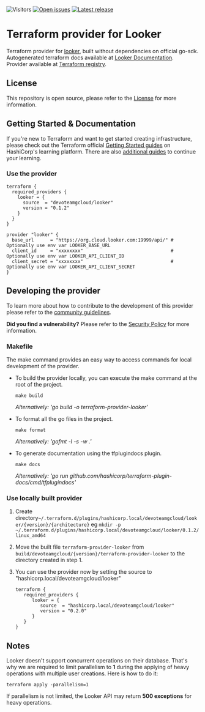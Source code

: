 ![Visitors](https://api.visitorbadge.io/api/visitors?path=https%3A%2F%2Fgithub.com%2Fdevoteamgcloud%2Fterraform-provider-looker&label=Visitors&countColor=%23d9e3f0&style=flat)
[![Open issues](https://img.shields.io/github/issues-raw/devoteamgcloud/terraform-provider-looker)](https://github.com/devoteamgcloud/terraform-provider-looker/issues)
[![Latest release](https://img.shields.io/github/v/release/devoteamgcloud/terraform-provider-looker)](https://github.com/devoteamgcloud/terraform-provider-looker/releases/latest)

# Terraform provider for Looker

Terraform provider for [looker](https://www.looker.com/), built without dependencies on official go-sdk.
Autogenerated terraform docs available at [Looker Documentation](https://registry.terraform.io/providers/devoteamgcloud/looker/latest/docs). <br/>
Provider available at [Terraform registry](https://registry.terraform.io/providers/devoteamgcloud/looker).

## License

This repository is open source, please refer to the [License](https://github.com/devoteamgcloud/terraform-provider-looker/blob/main/LICENSE) for more information.

## Getting Started & Documentation

If you're new to Terraform and want to get started creating infrastructure, please check out the Terraform official [Getting Started guides](https://learn.hashicorp.com/terraform#getting-started) on HashiCorp's learning platform. There are also [additional guides](https://learn.hashicorp.com/terraform#operations-and-development) to continue your learning.

### Use the provider

```
terraform {
  required_providers {
    looker = {
      source  = "devoteamgcloud/looker"
      version = "0.1.2"
    }
  }
}

provider "looker" {
  base_url      = "https://org.cloud.looker.com:19999/api/" # Optionally use env var LOOKER_BASE_URL
  client_id     = "xxxxxxxx"                                # Optionally use env var LOOKER_API_CLIENT_ID
  client_secret = "xxxxxxxx"                                # Optionally use env var LOOKER_API_CLIENT_SECRET
}
```

## Developing the provider

To learn more about how to contribute to the development of this provider please refer to the [community guidelines](https://github.com/devoteamgcloud/terraform-provider-looker/blob/main/CONTRIBUTING.md).

**Did you find a vulnerability?** Please refer to the [Security Policy](https://github.com/devoteamgcloud/terraform-provider-looker/security/policy) for more information.

### Makefile

The make command provides an easy way to access commands for local development of the provider.

- To build the provider locally, you can execute the make command at the root of the project.

  ```
  make build
  ```

  *Alternatively: 'go build -o terraform-provider-looker'*
- To format all the go files in the project.

  ```
  make format
  ```

  *Alternatively: 'gofmt -l -s -w .'*
- To generate documentation using the tfplugindocs plugin.

  ```
  make docs
  ```

  *Alternatively: 'go run github.com/hashicorp/terraform-plugin-docs/cmd/tfplugindocs'*


### Use locally built provider

1. Create directory```~/.terraform.d/plugins/hashicorp.local/devoteamgcloud/looker/{version}/{architecture}``` eg ``mkdir -p ~/.terraform.d/plugins/hashicorp.local/devoteamgcloud/looker/0.1.2/linux_amd64``
2. Move the built file `terraform-provider-looker` from `build/devoteamgcloud/{version}/terraform-provider-looker` to the directory created in step 1.
3. You can use the provider now by setting the source to "hashicorp.local/devoteamgcloud/looker"

   ```
   terraform {  
      required_providers {  
         looker = { 
            source  = "hashicorp.local/devoteamgcloud/looker" 
            version = "0.2.0" 
         } 
      } 
   }
   ```


## Notes

Looker doesn't support concurrent operations on their database. That's why we are required to limit parallelism to <b>1</b> during the applying of heavy operations with multiple user creations.
Here is how to do it:

```
terraform apply -parallelism=1
```

If parallelism is not limited, the Looker API may return <B>500 exceptions</b> for heavy operations.
